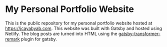 # My Personal Portfolio Website

This is the public repository for my personal portfolio website hosted at https://jcayabyab.com. This website was built with Gatsby and hosted using Netlify. The blog posts are turned into HTML using the [gatsby-transformer-remark](https://www.gatsbyjs.org/packages/gatsby-transformer-remark/) plugin for gatsby.
